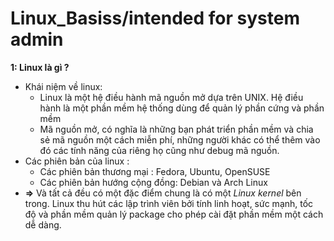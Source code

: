 # Linux_Basiss/intended for system admin
**1: Linux là gì ?**
- Khái niệm về linux:
  - Linux là một hệ điều hành mã nguồn mở dựa trên UNIX. Hệ điều hành là một phần mềm hệ thống dùng để quản lý phần cứng và phần mềm
  - Mã nguồn mở, có nghĩa là những bạn phát triển phần mềm và chia sẻ mã nguồn một cách miễn phí, những người khác có thể thêm vào đó các tính năng của riêng họ cũng như debug mã nguồn.
- Các phiên bản của linux :
  - Các phiên bản thương mại :  Fedora, Ubuntu, OpenSUSE
  - Các phiên bản hướng cộng đồng: Debian và Arch Linux
- **=>** Và tất cả đều có một đặc điểm chung là có một *Linux kernel* bên trong. Linux thu hút các lập trình viên bởi tính linh hoạt, sức mạnh, tốc độ và phần mềm quản lý package cho phép cài đặt phần mềm một cách dễ dàng.
   
   
